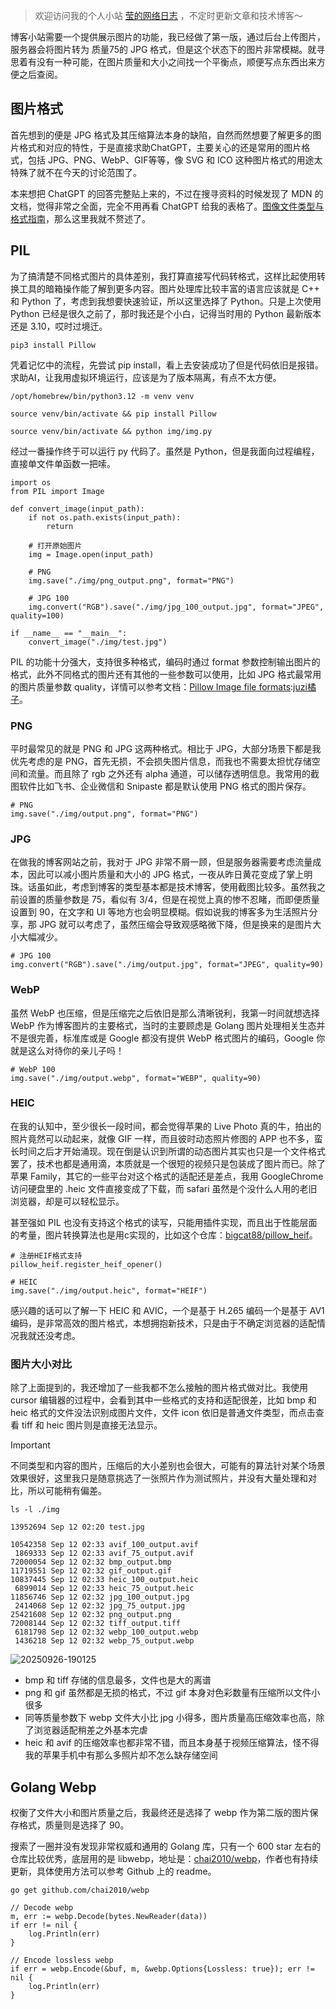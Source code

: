 > 欢迎访问我的个人小站 [莹的网络日志](https://github.com) ，不定时更新文章和技术博客～

博客小站需要一个提供展示图片的功能，我已经做了第一版，通过后台上传图片，服务器会将图片转为 质量75的 JPG 格式，但是这个状态下的图片非常模糊。就寻思着有没有一种可能，在图片质量和大小之间找一个平衡点，顺便写点东西出来方便之后查阅。

## 图片格式

首先想到的便是 JPG 格式及其压缩算法本身的缺陷，自然而然想要了解更多的图片格式和对应的特性，于是直接求助ChatGPT，主要关心的还是常用的图片格式，包括 JPG、PNG、WebP、GIF等等，像 SVG 和 ICO 这种图片格式的用途太特殊了就不在今天的讨论范围了。

本来想把 ChatGPT 的回答完整贴上来的，不过在搜寻资料的时候发现了 MDN 的文档，觉得非常之全面，完全不用再看 ChatGPT 给我的表格了。[图像文件类型与格式指南](https://github.com)，那么这里我就不赘述了。

## PIL

为了搞清楚不同格式图片的具体差别，我打算直接写代码转格式，这样比起使用转换工具的暗箱操作能了解到更多内容。图片处理库比较丰富的语言应该就是 C++ 和 Python 了，考虑到我想要快速验证，所以这里选择了 Python。只是上次使用 Python 已经是很久之前了，那时我还是个小白，记得当时用的 Python 最新版本还是 3.10，哎时过境迁。

```
pip3 install Pillow
```

凭着记忆中的流程，先尝试 pip install，看上去安装成功了但是代码依旧是报错。求助AI，让我用虚拟环境运行，应该是为了版本隔离，有点不太方便。

```
/opt/homebrew/bin/python3.12 -m venv venv
```

```
source venv/bin/activate && pip install Pillow
```

```
source venv/bin/activate && python img/img.py
```

经过一番操作终于可以运行 py 代码了。虽然是 Python，但是我面向过程编程，直接单文件单函数一把嗦。

```
import os
from PIL import Image

def convert_image(input_path):
    if not os.path.exists(input_path):
        return 

    # 打开原始图片
    img = Image.open(input_path)

    # PNG
    img.save("./img/png_output.png", format="PNG")

    # JPG 100
    img.convert("RGB").save("./img/jpg_100_output.jpg", format="JPEG", quality=100)

if __name__ == "__main__":
    convert_image("./img/test.jpg")
```

PIL 的功能十分强大，支持很多种格式，编码时通过 format 参数控制输出图片的格式，此外不同格式的图片还有其他的一些参数可以使用，比如 JPG 格式最常用的图片质量参数 quality，详情可以参考文档：[Pillow Image file formats](https://github.com):[juzi橘子](https://juzi996.com)。

### PNG

平时最常见的就是 PNG 和 JPG 这两种格式。相比于 JPG，大部分场景下都是我优先考虑的是 PNG，首先无损，不会损失图片信息，而我也不需要太担忧存储空间和流量。而且除了 rgb 之外还有 alpha 通道，可以储存透明信息。我常用的截图软件比如飞书、企业微信和 Snipaste 都是默认使用 PNG 格式的图片保存。

```
# PNG
img.save("./img/output.png", format="PNG")
```

### JPG

在做我的博客网站之前，我对于 JPG 非常不屑一顾，但是服务器需要考虑流量成本，因此可以减小图片质量和大小的 JPG 格式，一夜从昨日黄花变成了掌上明珠。话虽如此，考虑到博客的类型基本都是技术博客，使用截图比较多。虽然我之前设置的质量参数是 75，看似有 3/4，但是在视觉上真的惨不忍睹，而即便质量设置到 90，在文字和 UI 等地方也会明显模糊。假如说我的博客多为生活照片分享，那 JPG 就可以考虑了，虽然压缩会导致观感略微下降，但是换来的是图片大小大幅减少。

```
# JPG 100
img.convert("RGB").save("./img/output.jpg", format="JPEG", quality=90)
```

### WebP

虽然 WebP 也压缩，但是压缩完之后依旧是那么清晰锐利，我第一时间就想选择 WebP 作为博客图片的主要格式，当时的主要顾虑是 Golang 图片处理相关生态并不是很完善，标准库或是 Google 都没有提供 WebP 格式图片的编码，Google 你就是这么对待你的亲儿子吗！

```
# WebP 100
img.save("./img/output.webp", format="WEBP", quality=90)
```

### HEIC

在我的认知中，至少很长一段时间，都会觉得苹果的 Live Photo 真的牛，拍出的照片竟然可以动起来，就像 GIF 一样，而且彼时动态照片修图的 APP 也不多，蛮长时间之后才开始涌现。现在倒是认识到所谓的动态图片其实也只是一个文件格式罢了，技术也都是通用滴，本质就是一个很短的视频只是包装成了图片而已。除了苹果 Family，其它的一些平台对这个格式的适配还是差点，我用 GoogleChrome 访问硬盘里的 .heic 文件直接变成了下载，而 safari 虽然是个没什么人用的老旧浏览器，却是可以轻松显示。

甚至强如 PIL 也没有支持这个格式的读写，只能用插件实现，而且出于性能层面的考量，图片转换算法也是用c实现的，比如这个仓库：[bigcat88/pillow\_heif](https://github.com)。

```
# 注册HEIF格式支持
pillow_heif.register_heif_opener()

# HEIC
img.save("./img/output.heic", format="HEIF")
```

感兴趣的话可以了解一下 HEIC 和 AVIC，一个是基于 H.265 编码一个是基于 AV1 编码，是非常高效的图片格式，本想拥抱新技术，只是由于不确定浏览器的适配情况我就还没考虑。

### 图片大小对比

除了上面提到的，我还增加了一些我都不怎么接触的图片格式做对比。我使用 cursor 编辑器的过程中，会看到其中一些格式的支持和适配很差，比如 bmp 和 heic 格式的文件没法识别成图片文件，文件 icon 依旧是普通文件类型，而点击查看 tiff 和 heic 图片则是直接无法显示。

> [!IMPORTANT]
> 不同类型和内容的图片，压缩后的大小差别也会很大，可能有的算法针对某个场景效果很好，这里我只是随意挑选了一张照片作为测试照片，并没有大量处理和对比，所以可能稍有偏差。

```
ls -l ./img
```

```
13952694 Sep 12 02:20 test.jpg

10542358 Sep 12 02:33 avif_100_output.avif
 1869333 Sep 12 02:33 avif_75_output.avif
72000054 Sep 12 02:32 bmp_output.bmp
11719551 Sep 12 02:32 gif_output.gif
10837445 Sep 12 02:33 heic_100_output.heic
 6899014 Sep 12 02:33 heic_75_output.heic
11856746 Sep 12 02:32 jpg_100_output.jpg
 2414068 Sep 12 02:32 jpg_75_output.jpg
25421608 Sep 12 02:32 png_output.png
72008144 Sep 12 02:32 tiff_output.tiff
 6181798 Sep 12 02:32 webp_100_output.webp
 1436218 Sep 12 02:32 webp_75_output.webp
```

![20250926-190125]()

* bmp 和 tiff 存储的信息最多，文件也是大的离谱
* png 和 gif 虽然都是无损的格式，不过 gif 本身对色彩数量有压缩所以文件小很多
* 同等质量参数下 webp 文件大小比 jpg 小得多，图片质量高压缩效率也高，除了浏览器适配稍差之外基本完虐
* heic 和 avif 的压缩效率也都非常不错，而且本身基于视频压缩算法，怪不得我的苹果手机中有那么多照片却不怎么缺存储空间

## Golang Webp

权衡了文件大小和图片质量之后，我最终还是选择了 webp 作为第二版的图片保存格式，质量则是选择了 90。

搜索了一圈并没有发现非常权威和通用的 Golang 库，只有一个 600 star 左右的仓库比较优秀，底层用的是 libwebp，地址是：[chai2010/webp](https://github.com)，作者也有持续更新，具体使用方法可以参考 Github 上的 readme。

```
go get github.com/chai2010/webp
```

```
// Decode webp
m, err := webp.Decode(bytes.NewReader(data))
if err != nil {
    log.Println(err)
}

// Encode lossless webp
if err = webp.Encode(&buf, m, &webp.Options{Lossless: true}); err != nil {
    log.Println(err)
}
```
